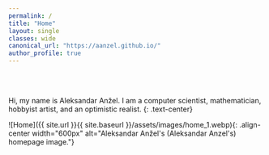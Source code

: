 ```yaml
---
permalink: /
title: "Home"
layout: single
classes: wide
canonical_url: "https://aanzel.github.io/"
author_profile: true
---
```


<br>
<br>

Hi, my name is Aleksandar Anžel. I am a computer scientist, mathematician, hobbyist artist, and an optimistic realist.
{: .text-center}

![Home]({{ site.url }}{{ site.baseurl }}/assets/images/home_1.webp){: .align-center width="600px" alt="Aleksandar Anžel's (Aleksandar Anzel's) homepage image."}
